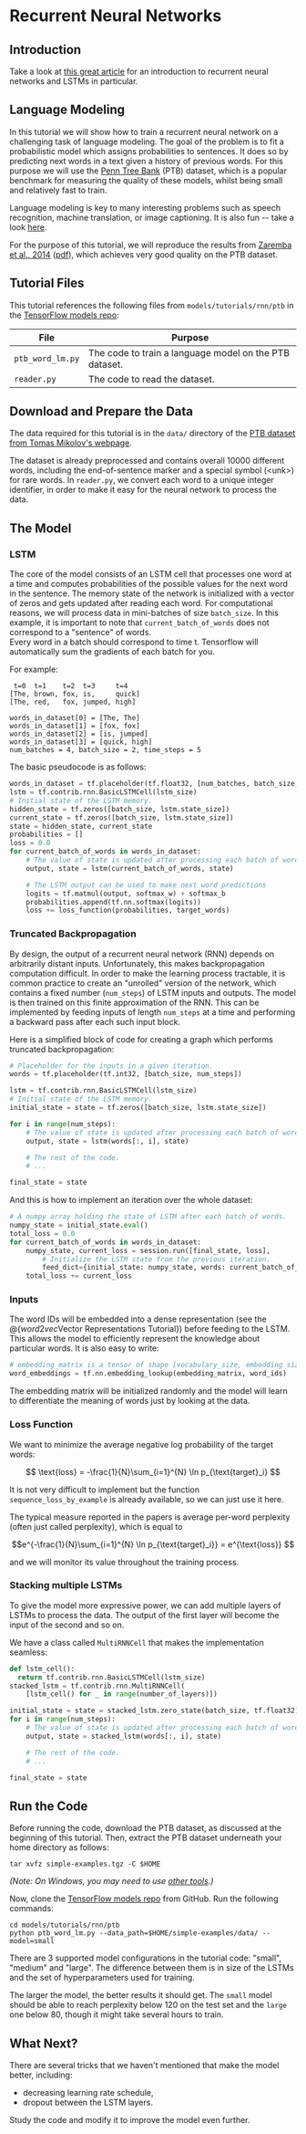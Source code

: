 # Recurrent Neural Networks

## Introduction

Take a look at [this great article](http://colah.github.io/posts/2015-08-Understanding-LSTMs/)
for an introduction to recurrent neural networks and LSTMs in particular.

## Language Modeling

In this tutorial we will show how to train a recurrent neural network on
a challenging task of language modeling. The goal of the problem is to fit a
probabilistic model which assigns probabilities to sentences. It does so by
predicting next words in a text given a history of previous words. For this
purpose we will use the [Penn Tree Bank](https://catalog.ldc.upenn.edu/ldc99t42)
(PTB) dataset, which is a popular benchmark for measuring the quality of these
models, whilst being small and relatively fast to train.

Language modeling is key to many interesting problems such as speech
recognition, machine translation, or image captioning. It is also fun --
take a look [here](http://karpathy.github.io/2015/05/21/rnn-effectiveness/).

For the purpose of this tutorial, we will reproduce the results from
[Zaremba et al., 2014](http://arxiv.org/abs/1409.2329)
([pdf](http://arxiv.org/pdf/1409.2329.pdf)), which achieves very good quality
on the PTB dataset.

## Tutorial Files

This tutorial references the following files from `models/tutorials/rnn/ptb` in the [TensorFlow models repo](https://github.com/tensorflow/models):

File | Purpose
--- | ---
`ptb_word_lm.py` | The code to train a language model on the PTB dataset.
`reader.py` | The code to read the dataset.

## Download and Prepare the Data

The data required for this tutorial is in the `data/` directory of the
[PTB dataset from Tomas Mikolov's webpage](http://www.fit.vutbr.cz/~imikolov/rnnlm/simple-examples.tgz).

The dataset is already preprocessed and contains overall 10000 different words,
including the end-of-sentence marker and a special symbol (\<unk\>) for rare
words. In `reader.py`, we convert each word to a unique integer identifier,
in order to make it easy for the neural network to process the data.

## The Model

### LSTM

The core of the model consists of an LSTM cell that processes one word at a
time and computes probabilities of the possible values for the next word in the
sentence. The memory state of the network is initialized with a vector of zeros
and gets updated after reading each word. For computational reasons, we will
process data in mini-batches of size `batch_size`.  In this example, it is important 
to note that `current_batch_of_words` does not correspond to a "sentence" of words.  
Every word in a batch should correspond to time t.  Tensorflow will automatically sum 
the gradients of each batch for you.

For example:
```
 t=0  t=1    t=2  t=3     t=4
[The, brown, fox, is,     quick]
[The, red,   fox, jumped, high]

words_in_dataset[0] = [The, The]
words_in_dataset[1] = [fox, fox]
words_in_dataset[2] = [is, jumped]
words_in_dataset[3] = [quick, high]
num_batches = 4, batch_size = 2, time_steps = 5
```

The basic pseudocode is as follows:

```python
words_in_dataset = tf.placeholder(tf.float32, [num_batches, batch_size, num_features])
lstm = tf.contrib.rnn.BasicLSTMCell(lstm_size)
# Initial state of the LSTM memory.
hidden_state = tf.zeros([batch_size, lstm.state_size])
current_state = tf.zeros([batch_size, lstm.state_size])
state = hidden_state, current_state
probabilities = []
loss = 0.0
for current_batch_of_words in words_in_dataset:
    # The value of state is updated after processing each batch of words.
    output, state = lstm(current_batch_of_words, state)

    # The LSTM output can be used to make next word predictions
    logits = tf.matmul(output, softmax_w) + softmax_b
    probabilities.append(tf.nn.softmax(logits))
    loss += loss_function(probabilities, target_words)
```

### Truncated Backpropagation

By design, the output of a recurrent neural network (RNN) depends on arbitrarily
distant inputs. Unfortunately, this makes backpropagation computation difficult.
In order to make the learning process tractable, it is common practice to create
an "unrolled" version of the network, which contains a fixed number
(`num_steps`) of LSTM inputs and outputs. The model is then trained on this
finite approximation of the RNN. This can be implemented by feeding inputs of
length `num_steps` at a time and performing a backward pass after each
such input block.

Here is a simplified block of code for creating a graph which performs
truncated backpropagation:

```python
# Placeholder for the inputs in a given iteration.
words = tf.placeholder(tf.int32, [batch_size, num_steps])

lstm = tf.contrib.rnn.BasicLSTMCell(lstm_size)
# Initial state of the LSTM memory.
initial_state = state = tf.zeros([batch_size, lstm.state_size])

for i in range(num_steps):
    # The value of state is updated after processing each batch of words.
    output, state = lstm(words[:, i], state)

    # The rest of the code.
    # ...

final_state = state
```

And this is how to implement an iteration over the whole dataset:

```python
# A numpy array holding the state of LSTM after each batch of words.
numpy_state = initial_state.eval()
total_loss = 0.0
for current_batch_of_words in words_in_dataset:
    numpy_state, current_loss = session.run([final_state, loss],
        # Initialize the LSTM state from the previous iteration.
        feed_dict={initial_state: numpy_state, words: current_batch_of_words})
    total_loss += current_loss
```

### Inputs

The word IDs will be embedded into a dense representation (see the
@{$word2vec$Vector Representations Tutorial}) before feeding to
the LSTM. This allows the model to efficiently represent the knowledge about
particular words. It is also easy to write:

```python
# embedding_matrix is a tensor of shape [vocabulary_size, embedding size]
word_embeddings = tf.nn.embedding_lookup(embedding_matrix, word_ids)
```

The embedding matrix will be initialized randomly and the model will learn to
differentiate the meaning of words just by looking at the data.

### Loss Function

We want to minimize the average negative log probability of the target words:

$$ \text{loss} = -\frac{1}{N}\sum_{i=1}^{N} \ln p_{\text{target}_i} $$

It is not very difficult to implement but the function
`sequence_loss_by_example` is already available, so we can just use it here.

The typical measure reported in the papers is average per-word perplexity (often
just called perplexity), which is equal to

$$e^{-\frac{1}{N}\sum_{i=1}^{N} \ln p_{\text{target}_i}} = e^{\text{loss}} $$

and we will monitor its value throughout the training process.

### Stacking multiple LSTMs

To give the model more expressive power, we can add multiple layers of LSTMs
to process the data. The output of the first layer will become the input of
the second and so on.

We have a class called `MultiRNNCell` that makes the implementation seamless:

```python
def lstm_cell():
  return tf.contrib.rnn.BasicLSTMCell(lstm_size)
stacked_lstm = tf.contrib.rnn.MultiRNNCell(
    [lstm_cell() for _ in range(number_of_layers)])

initial_state = state = stacked_lstm.zero_state(batch_size, tf.float32)
for i in range(num_steps):
    # The value of state is updated after processing each batch of words.
    output, state = stacked_lstm(words[:, i], state)

    # The rest of the code.
    # ...

final_state = state
```

## Run the Code

Before running the code, download the PTB dataset, as discussed at the beginning
of this tutorial.  Then, extract the PTB dataset underneath your home directory
as follows:

```bsh
tar xvfz simple-examples.tgz -C $HOME
```
_(Note: On Windows, you may need to use
[other tools](https://wiki.haskell.org/How_to_unpack_a_tar_file_in_Windows).)_

Now, clone the [TensorFlow models repo](https://github.com/tensorflow/models)
from GitHub. Run the following commands:

```bsh
cd models/tutorials/rnn/ptb
python ptb_word_lm.py --data_path=$HOME/simple-examples/data/ --model=small
```

There are 3 supported model configurations in the tutorial code: "small",
"medium" and "large". The difference between them is in size of the LSTMs and
the set of hyperparameters used for training.

The larger the model, the better results it should get. The `small` model should
be able to reach perplexity below 120 on the test set and the `large` one below
80, though it might take several hours to train.

## What Next?

There are several tricks that we haven't mentioned that make the model better,
including:

* decreasing learning rate schedule,
* dropout between the LSTM layers.

Study the code and modify it to improve the model even further.
